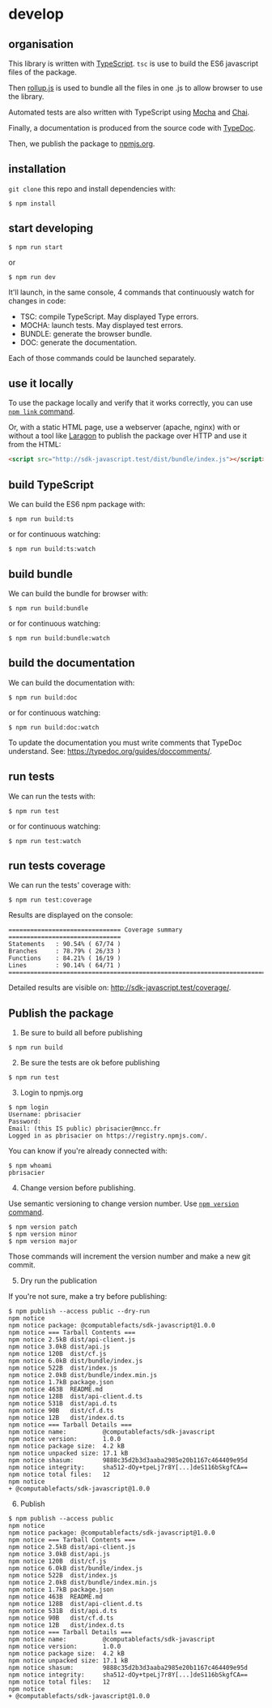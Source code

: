 # develop

## organisation

This library is written with [TypeScript](https://www.typescriptlang.org/). 
`tsc` is use to build the ES6 javascript files of the package.

Then [rollup.js](https://rollupjs.org/) is used to bundle all the files in one .js to allow browser to use 
the library.

Automated tests are also written with TypeScript using [Mocha](https://mochajs.org/) 
and [Chai](https://www.chaijs.com/).

Finally, a documentation is produced from the source code with [TypeDoc](https://typedoc.org/).

Then, we publish the package to [npmjs.org](https://www.npmjs.com/package/@computablefacts/sdk-javascript).

## installation

`git clone` this repo and install dependencies with:

```shell
$ npm install
```

## start developing

```shell
$ npm run start
```
or
```shell
$ npm run dev
```

It'll launch, in the same console, 4 commands that continuously watch for changes in code:

- TSC: compile TypeScript. May displayed Type errors.
- MOCHA: launch tests. May displayed test errors.
- BUNDLE: generate the browser bundle.
- DOC: generate the documentation.

Each of those commands could be launched separately.

## use it locally

To use the package locally and verify that it works correctly, you can use 
[`npm link` command](https://docs.npmjs.com/cli/v6/commands/npm-link).

Or, with a static HTML page, use a webserver (apache, nginx) with or
without a tool like [Laragon](https://laragon.org/) to publish the package
over HTTP and use it from the HTML:

```html
<script src="http://sdk-javascript.test/dist/bundle/index.js"></script>
```

## build TypeScript

We can build the ES6 npm package with:
```shell
$ npm run build:ts
```
or for continuous watching:
```shell
$ npm run build:ts:watch
```

## build bundle

We can build the bundle for browser with:
```shell
$ npm run build:bundle
```
or for continuous watching:
```shell
$ npm run build:bundle:watch
```

## build the documentation

We can build the documentation with:
```shell
$ npm run build:doc
```
or for continuous watching:
```shell
$ npm run build:doc:watch
```

To update the documentation you must write comments that TypeDoc understand.
See: https://typedoc.org/guides/doccomments/.

## run tests

We can run the tests with:
```shell
$ npm run test
```
or for continuous watching:
```shell
$ npm run test:watch
```

## run tests coverage

We can run the tests' coverage with:
```shell
$ npm run test:coverage
```

Results are displayed on the console:
```shell
=============================== Coverage summary ===============================
Statements   : 90.54% ( 67/74 )
Branches     : 78.79% ( 26/33 )
Functions    : 84.21% ( 16/19 )
Lines        : 90.14% ( 64/71 )
================================================================================
```

Detailed results are visible on: http://sdk-javascript.test/coverage/.

## Publish the package

1. Be sure to build all before publishing

```shell
$ npm run build
```

2. Be sure the tests are ok before publishing

```shell
$ npm run test
```

3. Login to npmjs.org

```shell
$ npm login
Username: pbrisacier
Password:
Email: (this IS public) pbrisacier@mncc.fr
Logged in as pbrisacier on https://registry.npmjs.com/.
```

You can know if you're already connected with:
```shell
$ npm whoami
pbrisacier
```


4. Change version before publishing. 

Use semantic versioning to change version number. Use
[`npm version` command](https://docs.npmjs.com/cli/v6/commands/npm-version).

```shell
$ npm version patch
$ npm version minor
$ npm version major
```

Those commands will increment the version number and make a new git commit.

5. Dry run the publication

If you're not sure, make a try before publishing:
```shell
$ npm publish --access public --dry-run
npm notice
npm notice package: @computablefacts/sdk-javascript@1.0.0
npm notice === Tarball Contents ===
npm notice 2.5kB dist/api-client.js
npm notice 3.0kB dist/api.js
npm notice 120B  dist/cf.js
npm notice 6.0kB dist/bundle/index.js
npm notice 522B  dist/index.js
npm notice 2.0kB dist/bundle/index.min.js
npm notice 1.7kB package.json
npm notice 463B  README.md
npm notice 128B  dist/api-client.d.ts
npm notice 531B  dist/api.d.ts
npm notice 90B   dist/cf.d.ts
npm notice 12B   dist/index.d.ts
npm notice === Tarball Details ===
npm notice name:          @computablefacts/sdk-javascript
npm notice version:       1.0.0
npm notice package size:  4.2 kB
npm notice unpacked size: 17.1 kB
npm notice shasum:        9888c35d2b3d3aaba2985e20b1167c464409e95d
npm notice integrity:     sha512-dOy+tpeLj7r8Y[...]deS116bSkgfCA==
npm notice total files:   12
npm notice
+ @computablefacts/sdk-javascript@1.0.0
```

6. Publish

```shell
$ npm publish --access public
npm notice
npm notice package: @computablefacts/sdk-javascript@1.0.0
npm notice === Tarball Contents ===
npm notice 2.5kB dist/api-client.js
npm notice 3.0kB dist/api.js
npm notice 120B  dist/cf.js
npm notice 6.0kB dist/bundle/index.js
npm notice 522B  dist/index.js
npm notice 2.0kB dist/bundle/index.min.js
npm notice 1.7kB package.json
npm notice 463B  README.md
npm notice 128B  dist/api-client.d.ts
npm notice 531B  dist/api.d.ts
npm notice 90B   dist/cf.d.ts
npm notice 12B   dist/index.d.ts
npm notice === Tarball Details ===
npm notice name:          @computablefacts/sdk-javascript
npm notice version:       1.0.0
npm notice package size:  4.2 kB
npm notice unpacked size: 17.1 kB
npm notice shasum:        9888c35d2b3d3aaba2985e20b1167c464409e95d
npm notice integrity:     sha512-dOy+tpeLj7r8Y[...]deS116bSkgfCA==
npm notice total files:   12
npm notice
+ @computablefacts/sdk-javascript@1.0.0
```
